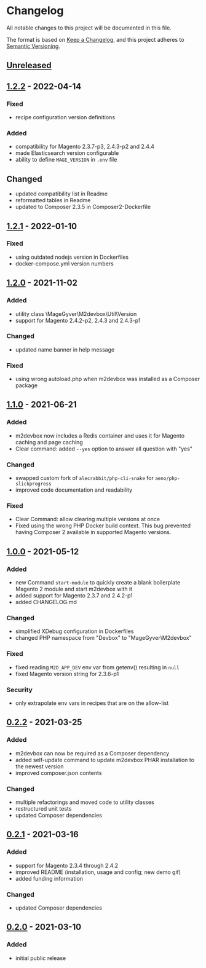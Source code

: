# Changelog
All notable changes to this project will be documented in this file.

The format is based on [Keep a Changelog](https://keepachangelog.com/en/1.0.0/),
and this project adheres to [Semantic Versioning](https://semver.org/spec/v2.0.0.html).

## [Unreleased]

## [1.2.2] - 2022-04-14
### Fixed
- recipe configuration version definitions

### Added
- compatibility for Magento 2.3.7-p3, 2.4.3-p2 and 2.4.4
- made Elasticsearch version configurable
- ability to define `MAGE_VERSION` in `.env` file

## Changed
- updated compatibility list in Readme
- reformatted tables in Readme
- updated to Composer 2.3.5 in Composer2-Dockerfile

## [1.2.1] - 2022-01-10
### Fixed
- using outdated nodejs version in Dockerfiles
- docker-compose.yml version numbers

## [1.2.0] - 2021-11-02
### Added
- utility class \MageGyver\M2devbox\Util\Version
- support for Magento 2.4.2-p2, 2.4.3 and 2.4.3-p1

### Changed
- updated name banner in help message

### Fixed
- using wrong autoload.php when m2devbox was installed as a Composer package

## [1.1.0] - 2021-06-21
### Added
- m2devbox now includes a Redis container and uses it for Magento caching and page caching
- Clear command: added `--yes` option to answer all question with "yes" 

### Changed
- swapped custom fork of `alecrabbit/php-cli-snake` for `aeno/php-slickprogress`
- improved code documentation and readability

### Fixed
- Clear Command: allow clearing multiple versions at once
- Fixed using the wrong PHP Docker build context. This bug prevented having Composer 2 available in supported Magento versions.

## [1.0.0] - 2021-05-12
### Added
- new Command `start-module` to quickly create a blank boilerplate Magento 2 module and start m2devbox with it
- added support for Magento 2.3.7 and 2.4.2-p1
- added CHANGELOG.md

### Changed
- simplified XDebug configuration in Dockerfiles
- changed PHP namespace from "Devbox\" to "MageGyver\M2devbox"

### Fixed
- fixed reading `M2D_APP_DEV` env var from getenv() resulting in `null`
- fixed Magento version string for 2.3.6-p1

### Security
- only extrapolate env vars in recipes that are on the allow-list

## [0.2.2] - 2021-03-25
### Added
- m2devbox can now be required as a Composer dependency
- added self-update command to update m2devbox PHAR installation to the newest version  
- improved composer.json contents

### Changed
- multiple refactorings and moved code to utility classes
- restructured unit tests
- updated Composer dependencies

## [0.2.1] - 2021-03-16
### Added
- support for Magento 2.3.4 through 2.4.2
- improved README (installation, usage and config; new demo gif)
- added funding information

### Changed
- updated Composer dependencies

## [0.2.0] - 2021-03-10
### Added
- initial public release

[Unreleased]: https://github.com/MageGyver/m2devbox/compare/1.2.2...HEAD
[1.2.2]: https://github.com/MageGyver/m2devbox/compare/1.2.1...1.2.2
[1.2.1]: https://github.com/MageGyver/m2devbox/compare/1.2.0...1.2.1
[1.2.0]: https://github.com/MageGyver/m2devbox/compare/1.1.0...1.2.0
[1.1.0]: https://github.com/MageGyver/m2devbox/compare/1.0.0...1.1.0
[1.0.0]: https://github.com/MageGyver/m2devbox/compare/0.2.2...1.0.0
[0.2.2]: https://github.com/MageGyver/m2devbox/compare/0.2.1...0.2.2
[0.2.1]: https://github.com/MageGyver/m2devbox/compare/0.2...0.2.1
[0.2.0]: https://github.com/MageGyver/m2devbox/releases/tag/0.2
